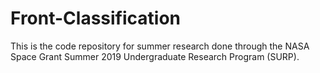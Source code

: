 # Front-Classification

This is the code repository for summer research done through the NASA Space Grant Summer 2019 Undergraduate Research Program (SURP).
